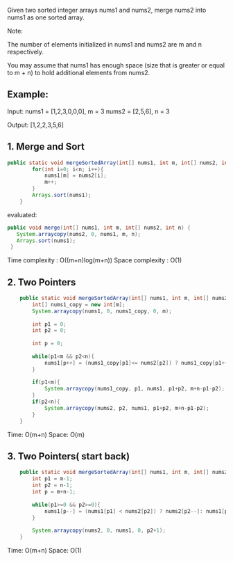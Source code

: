 Given two sorted integer arrays nums1 and nums2, merge nums2 into nums1 as one sorted array.

Note:

The number of elements initialized in nums1 and nums2 are m and n respectively.

You may assume that nums1 has enough space (size that is greater or equal to m + n) to hold additional elements from nums2.

## Example:

Input:
nums1 = [1,2,3,0,0,0], m = 3
nums2 = [2,5,6],       n = 3

Output: [1,2,2,3,5,6]

## 1. Merge and Sort
```java
public static void mergeSortedArray(int[] nums1, int m, int[] nums2, int n){
		for(int i=0; i<n; i++){
			nums1[m] = nums2[i];
			m++;
		}
		Arrays.sort(nums1);
	}
 ```
 evaluated:
 ```java
 public void merge(int[] nums1, int m, int[] nums2, int n) {
    System.arraycopy(nums2, 0, nums1, m, n);
    Arrays.sort(nums1);
  }
```
Time complexity : O((m+n)log(m+n))
Space complexity : O(1)

## 2. Two Pointers
```java
	public static void mergeSortedArray(int[] nums1, int m, int[] nums2, int n){
		int[] nums1_copy = new int[m];
		System.arraycopy(nums1, 0, nums1_copy, 0, m);
		
		int p1 = 0;
		int p2 = 0;
		
		int p = 0;
		
		while(p1<m && p2<n){
			nums1[p++] = (nums1_copy[p1]<= nums2[p2]) ? nums1_copy[p1++]: nums2[p2++];			
		}
		
		if(p1<m){
			System.arraycopy(nums1_copy, p1, nums1, p1+p2, m+n-p1-p2);
		}
		if(p2<n){
			System.arraycopy(nums2, p2, nums1, p1+p2, m+n-p1-p2);
		}	
	}
```
Time: O(m+n)		Space: O(m)


## 3. Two Pointers( start back)
```java
	public static void mergeSortedArray(int[] nums1, int m, int[] nums2, int n){
		int p1 = m-1;
		int p2 = n-1;
		int p = m+n-1;
		
		while(p1>=0 && p2>=0){
			nums1[p--] = (nums1[p1] < nums2[p2]) ? nums2[p2--]: nums1[p1--];
		}
		
		System.arraycopy(nums2, 0, nums1, 0, p2+1);
	}
```

Time: O(m+n)		Space: O(1)
